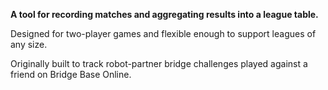 **A tool for recording matches and aggregating results into a league table.**

Designed for two-player games and flexible enough to support leagues of any size.

Originally built to track robot-partner bridge challenges played against a friend on Bridge Base Online.